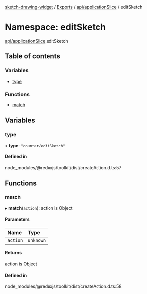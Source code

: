 [sketch-drawing-widget](../README.md) / [Exports](../modules.md) / [api/applicationSlice](api_applicationSlice.md) / editSketch

# Namespace: editSketch

[api/applicationSlice](api_applicationSlice.md).editSketch

## Table of contents

### Variables

-   [type](api_applicationSlice.editSketch.md#type)

### Functions

-   [match](api_applicationSlice.editSketch.md#match)

## Variables

### type

• **type**: `"counter/editSketch"`

#### Defined in

node_modules/@reduxjs/toolkit/dist/createAction.d.ts:57

## Functions

### match

▸ **match**(`action`): action is Object

#### Parameters

| Name     | Type      |
| :------- | :-------- |
| `action` | `unknown` |

#### Returns

action is Object

#### Defined in

node_modules/@reduxjs/toolkit/dist/createAction.d.ts:58
